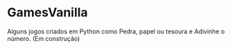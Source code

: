 # GamesVanilla
Alguns jogos criados em Python como Pedra, papel ou tesoura e Adivinhe o número. (Em construção)
